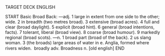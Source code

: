TARGET DECK
ENGLISH

START
Basic
Broad
Back: —adj. 1 large in extent from one side to the other; wide. 2 in breadth (two metres broad). 3 extensive (broad acres). 4 full and clear (broad daylight). 5 explicit (broad hint). 6 general (broad intentions, facts). 7 tolerant, liberal (broad view). 8 coarse (broad humour). 9 markedly regional (broad scots). —n. 1 broad part (broad of the back). 2 us slang woman. 3 (the broads) large areas of water in e. Anglia, formed where rivers widen.  broadly adv. Broadness n. [old english]
END
